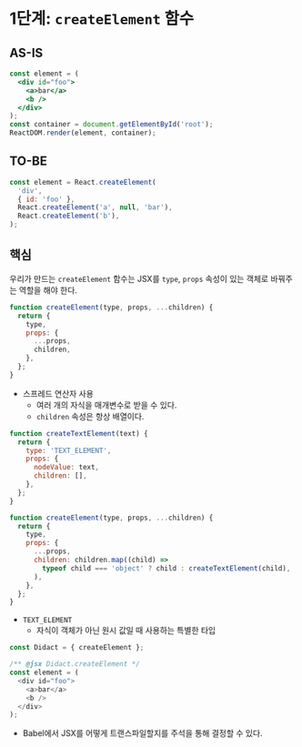 # 1단계: `createElement` 함수

## AS-IS

```jsx
const element = (
  <div id="foo">
    <a>bar</a>
    <b />
  </div>
);
const container = document.getElementById('root');
ReactDOM.render(element, container);
```

## TO-BE

```js
const element = React.createElement(
  'div',
  { id: 'foo' },
  React.createElement('a', null, 'bar'),
  React.createElement('b'),
);
```

## 핵심

우리가 만드는 `createElement` 함수는 JSX를 `type`, `props` 속성이 있는 객체로 바꿔주는 역할을 해야 한다.

```js
function createElement(type, props, ...children) {
  return {
    type,
    props: {
      ...props,
      children,
    },
  };
}
```

- 스프레드 연산자 사용
  - 여러 개의 자식을 매개변수로 받을 수 있다.
  - `children` 속성은 항상 배열이다.

```js
function createTextElement(text) {
  return {
    type: 'TEXT_ELEMENT',
    props: {
      nodeValue: text,
      children: [],
    },
  };
}

function createElement(type, props, ...children) {
  return {
    type,
    props: {
      ...props,
      children: children.map((child) =>
        typeof child === 'object' ? child : createTextElement(child),
      ),
    },
  };
}
```

- `TEXT_ELEMENT`
  - 자식이 객체가 아닌 원시 값일 때 사용하는 특별한 타입

```js
const Didact = { createElement };

/** @jsx Didact.createElement */
const element = (
  <div id="foo">
    <a>bar</a>
    <b />
  </div>
);
```

- Babel에서 JSX를 어떻게 트랜스파일할지를 주석을 통해 결정할 수 있다.

